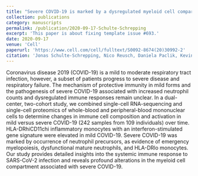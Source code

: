 ```yaml
---
title: "Severe COVID-19 is marked by a dysregulated myeloid cell compartment"
collection: publications
category: manuscripts
permalink: /publication/2020-09-17-Schulte-Schrepping
excerpt: 'This paper is about fixing template issue #693.'
date: 2020-09-17
venue: 'Cell'
paperurl: 'https://www.cell.com/cell/fulltext/S0092-8674(20)30992-2'
citation: 'Jonas Schulte-Schrepping, Nico Reusch, Daniela Paclik, Kevin Baßler, Stephan Schlickeiser, Bowen Zhang, Benjamin Krämer, Tobias Krammer, Sophia Brumhard, Lorenzo Bonaguro, Elena De Domenico, Daniel Wendisch, Martin Grasshoff, Theodore S Kapellos, Michael Beckstette, Tal Pecht, Adem Saglam, Oliver Dietrich, Henrik E Mei, Axel R Schulz, Claudia Conrad, Désirée Kunkel, Ehsan Vafadarnejad, Cheng-Jian Xu, Arik Horne, Miriam Herbert, Anna Drews, Charlotte Thibeault, Moritz Pfeiffer, Stefan Hippenstiel, Andreas Hocke, Holger Müller-Redetzky, Katrin-Moira Heim, Felix Machleidt, Alexander Uhrig, Laure Bosquillon de Jarcy, Linda Jürgens, Miriam Stegemann, Christoph R Glösenkamp, Hans-Dieter Volk, Christine Goffinet, Markus Landthaler, Emanuel Wyler, Philipp Georg, Maria Schneider, Chantip Dang-Heine, Nick Neuwinger, Kai Kappert, Rudolf Tauber, Victor Corman, Jan Raabe, Kim Melanie Kaiser, Michael To Vinh, Gereon Rieke, Christian Meisel, Thomas Ulas, Matthias Becker, Robert Geffers, Martin Witzenrath, Christian Drosten, Norbert Suttorp, Christof von Kalle, Florian Kurth, Kristian Händler, Joachim L Schultze, Anna C Aschenbrenner, Yang Li, Jacob Nattermann, Birgit Sawitzki, Antoine-Emmanuel Saliba, Leif Erik Sander, Angel Angelov, Robert Bals, Alexander Bartholomäus, Anke Becker, Daniela Bezdan, Ezio Bonifacio, Peer Bork, Thomas Clavel, Maria Colome-Tatche, Andreas Diefenbach, Alexander Dilthey, Nicole Fischer, Konrad Förstner, Julia-Stefanie Frick, Julien Gagneur, Alexander Goesmann, Torsten Hain, Michael Hummel, Stefan Janssen, Jörn Kalinowski, René Kallies, Birte Kehr, Andreas Keller, Sarah Kim-Hellmuth, Christoph Klein, Oliver Kohlbacher, Jan O Korbel, Ingo Kurth, Kerstin Ludwig, Oliwia Makarewicz, Manja Marz, Alice McHardy, Christian Mertes, Markus Nöthen, Peter Nürnberg, Uwe Ohler, Stephan Ossowski, Jörg Overmann, Silke Peter, Klaus Pfeffer, Anna R Poetsch, Alfred Pühler, Nikolaus Rajewsky, Markus Ralser, Olaf Rieß, Stephan Ripke, Ulisses Nunes da Rocha, Philip Rosenstiel, Philipp Schiffer, Eva-Christina Schulte, Alexander Sczyrba, Oliver Stegle, Jens Stoye, Fabian Theis, Janne Vehreschild, Jörg Vogel, Max von Kleist, Andreas Walker, Jörn Walter, Dagmar Wieczorek, John Ziebuhr. (2020). &quot;Severe COVID-19 is marked by a dysregulated myeloid cell compartment&quot; <i>Cell</i>. 182(6)'
---
```


Coronavirus disease 2019 (COVID-19) is a mild to moderate respiratory tract infection, however, a subset of patients progress to severe disease and respiratory failure. The mechanism of protective immunity in mild forms and the pathogenesis of severe COVID-19 associated with increased neutrophil counts and dysregulated immune responses remain unclear. In a dual-center, two-cohort study, we combined single-cell RNA-sequencing and single-cell proteomics of whole-blood and peripheral-blood mononuclear cells to determine changes in immune cell composition and activation in mild versus severe COVID-19 (242 samples from 109 individuals) over time. HLA-DRhiCD11chi inflammatory monocytes with an interferon-stimulated gene signature were elevated in mild COVID-19. Severe COVID-19 was marked by occurrence of neutrophil precursors, as evidence of emergency myelopoiesis, dysfunctional mature neutrophils, and HLA-DRlo monocytes. Our study provides detailed insights into the systemic immune response to SARS-CoV-2 infection and reveals profound alterations in the myeloid cell compartment associated with severe COVID-19.